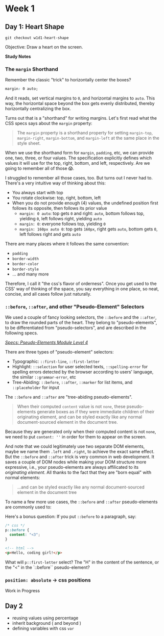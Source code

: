 # Week 1

## Day 1: Heart Shape

```
git checkout w1d1-heart-shape
```

Objective: Draw a heart on the screen.

[//]: <> " Add tutorial link here "

**Study Notes**

### The `margin` Shorthand

Remember the classic "trick" to horizontally center the boxes?

```css
margin: 0 auto;
```

And it reads, set vertical margins to `0`, and horizontal margins to `auto`. This way, the horizontal space beyond the box gets evenly distributed, thereby horizontally centralizing the box.

[//]: <> " TODO: add css specs link "

Turns out that is a "shorthand" for writing margins. Let's first read what the CSS specs says about the `margin` property:

> The `margin` property is a shorthand property for setting `margin-top`, `margin-right`, `margin-bottom`, and `margin-left` at the same place in the style sheet.

When we use the shorthand form for `margin`, `padding`, etc, we can provide one, two, three, or four values. The specification explicitly defines which values it will use for the top, right, bottom, and left, respectively.
Are we going to remember all of those 😱.

> [//]: <> " TODO: quote the specs here "

I struggled to remember all those cases, too. But turns out I never had to. There's a very intuitive way of thinking about this:

- You always start with top
- You rotate clockwise: top, right, bottom, left
- When you do not provide enough (4) values, the undefined position first follows its opposite, then follows its prior value
  - `margin: 0 auto`: top gets `0` and right: `auto`, bottom follows top, yielding `0`, left follows right, yielding `auto`
  - `margin: 0`: everyone follows top, yielding `0`
  - `margin: 160px auto 0`: top gets `160px`, right gets `auto`, bottom gets `0`, left follows right and gets `auto`

There are many places where it follows the same convention:

- `padding`
- `border-width`
- `border-color`
- `border-style`
- ... and many more

Therefore, I call it "the css's flavor of orderness". Once you get used to the CSS' way of thinking of the space, you say everything in one place, so neat, concise, and all cases follow just naturally.

### `::before`, `::after`, and other "Pseudo-Element" Selectors

We used a couple of fancy looking selectors, the `::before` and the `::after`, to draw the rounded parts of the heart. They belong to "pseudo-elements", to be differentiated from "pseudo-selectors", and are described in the following specs.

[//]: <> " TODO: Add link "

[_Specs: Pseudo-Elements Module Level 4_](https://www.w3.org/TR/css-pseudo-4/)

There are three types of "pseudo-element" selectors:

- Typographic: `::first-line`, `::first-letter`
- Highlight: `::selection` for user selected texts, `::spelling-error` for spelling errors detected by the browser according to users' language, the similar `::grammar-error`, etc
- Tree-Abiding: `::before`, `::after`, `::marker` for list items, and `::placeholder` for input

The `::before` and `::after` are "tree-abiding pseudo-elements".

> When their computed `content` value is not `none`, these pseudo-elements generate boxes as if they were immediate children of their originating element, and can be styled exactly like any normal document-sourced element in the document tree.

Because they are generated only when their computed content is not `none`, we need to put `content: ''` in order for them to appear on the screen.

And note that we could legitimately use two separate DOM elements, maybe we name them `.left` and `.right`, to achieve the exact same effect. But the `::before` and `::after` trick is very common in web development. It saves a couple of DOM nodes while making your DOM structure more expressive, i.e., your pseudo-elements are always affilicated to its _originating element_. All thanks to the fact that they are "born equal" with normal elements:

> ...and can be styled exactly like any normal document-sourced element in the document tree

To name a few more use cases, the `::before` and `::after` pseudo-elements are commonly used to:

<!-- TODO: add use cases here perhaps with links -->

Here's a bonus question: If you put `::before` to a paragraph, say:

```css
/* css */
p::before {
  content: "<3";
}
```

```html
<!-- html -->
<p>Hello, coding girl!</p>
```

What will `p::first-letter` select? The "H" in the content of the sentence, or the "<" in the `::before`` pseudo-element?

<!-- mentions the difference between selector rules? -->
<!-- _Specs: Selectors Level 4_ -->

### `position: absolute` -> css positions

Work in Progress

## Day 2

- reusing values using percentage
- inherit background ( and beyond )
- defining variables with css `var`

